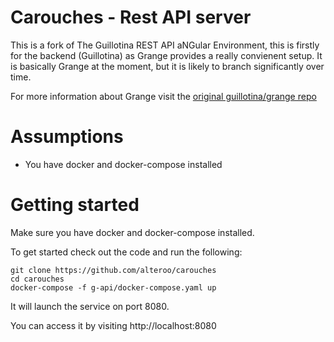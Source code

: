 # Carouches - Rest API server

This is a fork of The Guillotina REST API aNGular Environment, this is firstly for the backend (Guillotina) as Grange provides a really convienent setup.
It is basically Grange at the moment, but it is likely to branch significantly over time.

For more information about Grange visit the [original guillotina/grange repo](https://github.com/guillotinaweb/grange)

# Assumptions
- You have docker and docker-compose installed

# Getting started
Make sure you have docker and docker-compose installed.

To get started check out the code and run the following:

```
git clone https://github.com/alteroo/carouches
cd carouches
docker-compose -f g-api/docker-compose.yaml up
```
It will launch the service on port 8080.

You can access it by visiting http://localhost:8080


